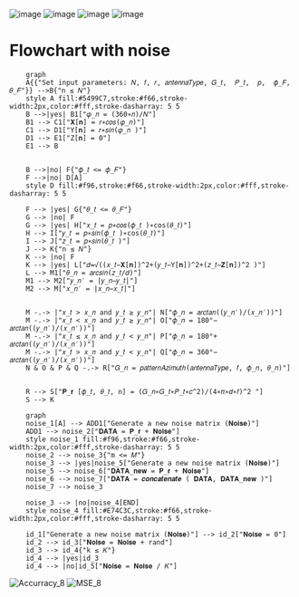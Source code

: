 ![image](https://user-images.githubusercontent.com/61946570/156599663-cd9bb0e6-9a25-4f8a-9e9e-db1a4b7476ec.png)
![image](https://user-images.githubusercontent.com/61946570/156599780-26df058e-3af0-4fa5-bca5-9a206d67bfe1.png)
![image](https://user-images.githubusercontent.com/61946570/156599809-7c354bec-e417-403d-b454-80218f84a559.png)
![image](https://user-images.githubusercontent.com/61946570/156599849-c7919cb8-7c18-44f7-b266-73877cb65f65.png)

# Flowchart with noise

```mermaid
    graph
    A{{"Set input parameters: 𝑁, 𝑓, 𝑟, 𝑎𝑛𝑡𝑒𝑛𝑛𝑎𝑇𝑦𝑝𝑒, 𝐺_𝑡,  𝑃_𝑡,  𝑝,  𝜙_𝐹, 𝜃_𝐹"}} -->B{"n ≤ 𝑁"}
    style A fill:#5499C7,stroke:#f66,stroke-width:2px,color:#fff,stroke-dasharray: 5 5
    B -->|yes| B1["𝜑_𝑛 = (360∗𝑛)/𝑁"]
    B1 --> C1["𝐗[𝐧] = 𝑟∗𝑐𝑜𝑠(𝜑_𝑛)"]
    C1 --> D1["Y[𝐧] = 𝑟∗𝑠𝑖𝑛(𝜑_𝑛 )"]
    D1 --> E1["Z[𝐧] = 0"]
    E1 --> B
    

    B -->|no| F{"𝜙_𝑡 <= 𝜙_𝐹"}
    F -->|no| D[A]
    style D fill:#f96,stroke:#f66,stroke-width:2px,color:#fff,stroke-dasharray: 5 5
    
    F --> |yes| G{"𝜃_𝑡 <= 𝜃_𝐹"}
    G --> |no| F
    G --> |yes| H["𝑥_𝑡 = 𝑝∗𝑐𝑜𝑠(𝜙_𝑡 )∗cos(𝜃_𝑡)"]
    H --> I["𝑦_𝑡 = 𝑝∗𝑠𝑖𝑛(𝜙_𝑡 )∗cos(𝜃_𝑡)"] 
    I --> J["𝑧_𝑡 = 𝑝∗𝑠𝑖𝑛(𝜃_𝑡 )"]
    J --> K{"n ≤ 𝑁"} 
    K --> |no| F
    K --> |yes| L["𝑑=√((𝑥_𝑡−𝐗[𝐧])^2+(𝑦_𝑡−Y[𝐧])^2+(𝑧_𝑡−𝐙[𝐧])^2 )"]
    L --> M1["𝜃_𝑛 = 𝑎𝑟𝑐𝑠𝑖𝑛(𝑧_𝑡/𝑑)"]
    M1 --> M2["𝑦_𝑛′ = |𝑦_𝑛−𝑦_𝑡|"]
    M2 --> M["𝑥_𝑛′ = |𝑥_𝑛−𝑥_𝑡|"]
    
    
    M -.-> |"𝑥_𝑡 > 𝑥_𝑛 and 𝑦_𝑡 ≥ 𝑦_𝑛"| N["𝜙_𝑛 = 𝑎𝑟𝑐𝑡𝑎𝑛((𝑦_𝑛′)/(𝑥_𝑛′))"]
    M -.-> |"𝑥_𝑡 < 𝑥_𝑛 and 𝑦_𝑡 ≥ 𝑦_𝑛"| O["𝜙_𝑛 = 180°− 𝑎𝑟𝑐𝑡𝑎𝑛((𝑦_𝑛′)/(𝑥_𝑛′))"]
    M -.-> |"𝑥_𝑡 ≤ 𝑥_𝑛 and 𝑦_𝑡 < 𝑦_𝑛"| P["𝜙_𝑛 = 180°+ 𝑎𝑟𝑐𝑡𝑎𝑛((𝑦_𝑛′)/(𝑥_𝑛′))"]
    M -.-> |"𝑥_𝑡 > 𝑥_𝑛 and 𝑦_𝑡 < 𝑦_𝑛"| Q["𝜙_𝑛 = 360°− 𝑎𝑟𝑐𝑡𝑎𝑛((𝑦_𝑛′)/(𝑥_𝑛′))"]
    N & O & P & Q -.-> R["𝐺_𝑛 = 𝑝𝑎𝑡𝑡𝑒𝑟𝑛𝐴𝑧𝑖𝑚𝑢𝑡ℎ(𝑎𝑛𝑡𝑒𝑛𝑛𝑎𝑇𝑦𝑝𝑒, 𝑓, 𝜙_𝑛, 𝜃_𝑛)"]
    
    
    R --> S["𝐏_𝐫 [𝜙_𝑡, 𝜃_𝑡, n] = (𝐺_𝑛∗𝐺_𝑡∗𝑃_𝑡∗𝑐^2)/(4∗𝜋∗𝑑∗𝑓)^2 "]
    S --> K
```

```mermaid
    graph
    noise_1[A] --> ADD1["Generate a new noise matrix (𝐍𝐨𝐢𝐬𝐞)"]
    ADD1 --> noise_2["𝐃𝐀𝐓𝐀 = 𝐏_𝐫 + 𝐍𝐨𝐢𝐬𝐞"]
    style noise_1 fill:#f96,stroke:#f66,stroke-width:2px,color:#fff,stroke-dasharray: 5 5
    noise_2 --> noise_3{"m <= 𝑀"}
    noise_3 --> |yes|noise_5["Generate a new noise matrix (𝐍𝐨𝐢𝐬𝐞)"]
    noise_5 --> noise_6["𝐃𝐀𝐓𝐀_𝐧𝐞𝐰 = 𝐏_𝐫 + 𝐍𝐨𝐢𝐬𝐞"]
    noise_6 --> noise_7["𝐃𝐀𝐓𝐀 = 𝒄𝒐𝒏𝒄𝒂𝒕𝒆𝒏𝒂𝒕𝒆 ( 𝐃𝐀𝐓𝐀, 𝐃𝐀𝐓𝐀_𝐧𝐞𝐰 )"]
    noise_7 --> noise_3
    
    noise_3 --> |no|noise_4[END]
    style noise_4 fill:#E74C3C,stroke:#f66,stroke-width:2px,color:#fff,stroke-dasharray: 5 5

    id_1["Generate a new noise matrix (𝐍𝐨𝐢𝐬𝐞)"] --> id_2["𝐍𝐨𝐢𝐬𝐞 = 0"]
    id_2 --> id_3["𝐍𝐨𝐢𝐬𝐞 = 𝐍𝐨𝐢𝐬𝐞 + rand"]
    id_3 --> id_4{"k ≤ 𝐾"}
    id_4 --> |yes|id_3
    id_4 --> |no|id_5["𝐍𝐨𝐢𝐬𝐞 = 𝐍𝐨𝐢𝐬𝐞 / 𝐾"]
```


![Accurracy_8](https://user-images.githubusercontent.com/61946570/156604639-e83cfc96-6bb2-4206-9323-8de29fc2a33b.png)
![MSE_8](https://user-images.githubusercontent.com/61946570/156604680-c6d60184-037a-42bd-b6ac-8fb6a5349a6e.png)
